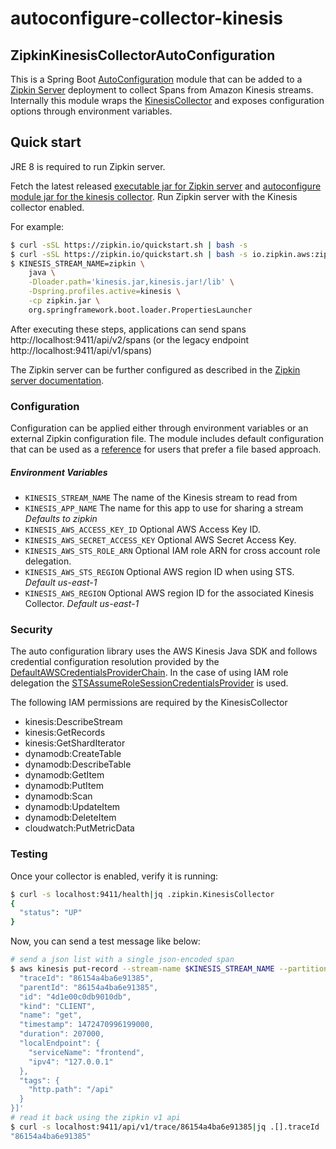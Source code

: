 # autoconfigure-collector-kinesis

## ZipkinKinesisCollectorAutoConfiguration

This is a Spring Boot [AutoConfiguration](http://docs.spring.io/spring-boot/docs/current/reference/html/using-boot-auto-configuration.html) 
module that can be added to a [Zipkin Server](https://github.com/openzipkin/zipkin/tree/master/zipkin-server) 
deployment to collect Spans from Amazon Kinesis streams.  Internally
this module wraps the [KinesisCollector](https://github.com/openzipkin/zipkin-aws/tree/master/collector-kinesis) 
and exposes configuration options through environment variables.

## Quick start

JRE 8 is required to run Zipkin server.

Fetch the latest released
[executable jar for Zipkin server](https://search.maven.org/remote_content?g=io.zipkin.java&a=zipkin-server&v=LATEST&c=exec)
and
[autoconfigure module jar for the kinesis collector](https://search.maven.org/remote_content?g=io.zipkin.aws&a=zipkin-autoconfigure-collector-kinesis&v=LATEST&c=module).
Run Zipkin server with the Kinesis collector enabled.

For example:

```bash
$ curl -sSL https://zipkin.io/quickstart.sh | bash -s
$ curl -sSL https://zipkin.io/quickstart.sh | bash -s io.zipkin.aws:zipkin-autoconfigure-collector-kinesis:LATEST:module kinesis.jar
$ KINESIS_STREAM_NAME=zipkin \
    java \
    -Dloader.path='kinesis.jar,kinesis.jar!/lib' \
    -Dspring.profiles.active=kinesis \
    -cp zipkin.jar \
    org.springframework.boot.loader.PropertiesLauncher
```

After executing these steps, applications can send spans
http://localhost:9411/api/v2/spans (or the legacy endpoint http://localhost:9411/api/v1/spans)

The Zipkin server can be further configured as described in the
[Zipkin server documentation](https://github.com/openzipkin/zipkin/blob/master/zipkin-server/README.md).

### Configuration

Configuration can be applied either through environment variables or an external Zipkin
configuration file.  The module includes default configuration that can be used as a 
[reference](https://github.com/openzipkin/zipkin-aws/tree/master/autoconfigure/collector-kinesis/src/main/resources/zipkin-server-kinesis.yml)
for users that prefer a file based approach.

##### Environment Variables

- `KINESIS_STREAM_NAME` The name of the Kinesis stream to read from
- `KINESIS_APP_NAME` The name for this app to use for sharing a stream _Defaults to zipkin_
- `KINESIS_AWS_ACCESS_KEY_ID` Optional AWS Access Key ID.
- `KINESIS_AWS_SECRET_ACCESS_KEY` Optional AWS Secret Access Key.
- `KINESIS_AWS_STS_ROLE_ARN` Optional IAM role ARN for cross account role delegation.
- `KINESIS_AWS_STS_REGION` Optional AWS region ID when using STS. _Default us-east-1_
- `KINESIS_AWS_REGION` Optional AWS region ID for the associated Kinesis Collector. _Default us-east-1_

### Security

The auto configuration library uses the AWS Kinesis Java SDK and follows credential
configuration resolution provided by the [DefaultAWSCredentialsProviderChain](http://docs.aws.amazon.com/AWSJavaSDK/latest/javadoc/com/amazonaws/auth/DefaultAWSCredentialsProviderChain.html).
In the case of using IAM role delegation the [STSAssumeRoleSessionCredentialsProvider](http://docs.aws.amazon.com/AWSJavaSDK/latest/javadoc/com/amazonaws/auth/STSAssumeRoleSessionCredentialsProvider.html) 
is used.

The following IAM permissions are required by the KinesisCollector

- kinesis:DescribeStream
- kinesis:GetRecords
- kinesis:GetShardIterator
- dynamodb:CreateTable
- dynamodb:DescribeTable
- dynamodb:GetItem
- dynamodb:PutItem
- dynamodb:Scan
- dynamodb:UpdateItem
- dynamodb:DeleteItem
- cloudwatch:PutMetricData

### Testing

Once your collector is enabled, verify it is running:
```bash
$ curl -s localhost:9411/health|jq .zipkin.KinesisCollector
{
  "status": "UP"
}
```

Now, you can send a test message like below:
```bash
# send a json list with a single json-encoded span
$ aws kinesis put-record --stream-name $KINESIS_STREAM_NAME --partition-key $(hostname) --data '[{
  "traceId": "86154a4ba6e91385",
  "parentId": "86154a4ba6e91385",
  "id": "4d1e00c0db9010db",
  "kind": "CLIENT",
  "name": "get",
  "timestamp": 1472470996199000,
  "duration": 207000,
  "localEndpoint": {
    "serviceName": "frontend",
    "ipv4": "127.0.0.1"
  },
  "tags": {
    "http.path": "/api"
  }
}]'
# read it back using the zipkin v1 api
$ curl -s localhost:9411/api/v1/trace/86154a4ba6e91385|jq .[].traceId
"86154a4ba6e91385"
```